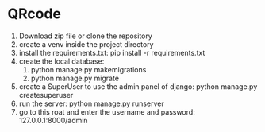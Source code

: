 # QRcode

1. Download zip file or clone the repository
2. create a venv inside the project directory
3. install the requirements.txt:
      pip install -r requirements.txt
5. create the local database:
      1. python manage.py makemigrations
      2. python manage.py migrate
6. create a SuperUser to use the admin panel of django:
      python manage.py createsuperuser
5. run the server:
      python manage.py runserver
6. go to this roat and enter the username and password:
      127.0.0.1:8000/admin
